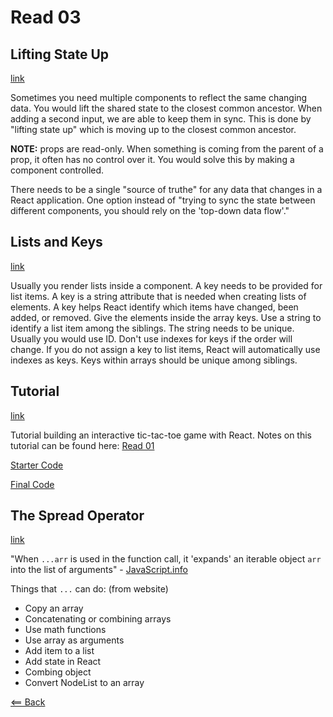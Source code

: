 # Read 03

## Lifting State Up
[link](https://reactjs.org/docs/lifting-state-up.html)

Sometimes you need multiple components to reflect the same changing data. You would lift the shared state to the closest common ancestor. When adding a second input, we are able to keep them in sync. This is done by "lifting state up" which is moving up to the closest common ancestor. 

**NOTE:** props are read-only. When something is coming from the parent of a prop, it often has no control over it. You would solve this by making a component controlled.

There needs to be a single "source of truthe" for any data that changes in a React application. One option instead of "trying to sync the state between different components, you should rely on the 'top-down data flow'."

## Lists and Keys
[link](https://reactjs.org/docs/lists-and-keys.html)

Usually you render lists inside a component. A key needs to be provided for list items. A key is a string attribute that is needed when creating lists of elements. A key helps React identify which items have changed, been added, or removed. Give the elements inside the array keys. Use a string to identify a list item among the siblings. The string needs to be unique. Usually you would use ID. Don't use indexes for keys if the order will change. If you do not assign a key to list items, React will automatically use indexes as keys. Keys within arrays should be unique among siblings.

## Tutorial
[link](https://reactjs.org/tutorial/tutorial.html)

Tutorial building an interactive tic-tac-toe game with React. Notes on this tutorial can be found here: [Read 01](code301/read01.md)

[Starter Code](https://codepen.io/gaearon/pen/oWWQNa?editors=0010)

[Final Code](https://codepen.io/gaearon/pen/gWWZgR?editors=0010)

## The Spread Operator
[link](https://medium.com/coding-at-dawn/how-to-use-the-spread-operator-in-javascript-b9e4a8b06fab)

"When ```...arr``` is used in the function call, it 'expands' an iterable object ```arr``` into the list of arguments" - [JavaScript.info](https://javascript.info/rest-parameters-spread)

Things that ```...``` can do: (from website)
- Copy an array
- Concatenating or combining arrays
- Use math functions
- Use array as arguments
- Add item to a list
- Add state in React
- Combing object
- Convert NodeList to an array

[<== Back](https://simoneodegard.github.io/reading-notes/)